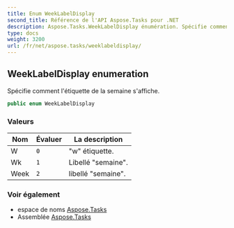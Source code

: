 ```yaml
---
title: Enum WeekLabelDisplay
second_title: Référence de l'API Aspose.Tasks pour .NET
description: Aspose.Tasks.WeekLabelDisplay énumération. Spécifie comment létiquette de la semaine saffiche.
type: docs
weight: 3200
url: /fr/net/aspose.tasks/weeklabeldisplay/
---
```

## WeekLabelDisplay enumeration

Spécifie comment l'étiquette de la semaine s'affiche.

```csharp
public enum WeekLabelDisplay
```

### Valeurs

| Nom | Évaluer | La description |
| --- | --- | --- |
| W | `0` | "w" étiquette. |
| Wk | `1` | Libellé "semaine". |
| Week | `2` | libellé "semaine". |

### Voir également

* espace de noms [Aspose.Tasks](../../aspose.tasks/)
* Assemblée [Aspose.Tasks](../../)


